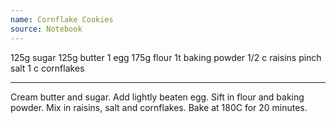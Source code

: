 ```yaml
---
name: Cornflake Cookies
source: Notebook
---
```


125g sugar
125g butter
1 egg
175g flour
1t baking powder
1/2 c raisins
pinch salt
1 c cornflakes

---

Cream butter and sugar.  Add lightly beaten egg.  Sift in flour and baking powder.  Mix in raisins, salt and cornflakes.  Bake at 180C for 20 minutes.

